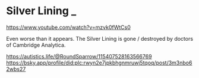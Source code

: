 # Silver Lining _

https://www.youtube.com/watch?v=mzvk0fWtCs0

Even worse than it appears. The Silver Lining is gone / destroyed by doctors of Cambridge Analytica.

https://autistics.life/@RoundSparrow/115407528163566769     
https://bsky.app/profile/did:plc:rwyn2e7jpkbhgnmruwj5tqoq/post/3m3nbo62wbs27

